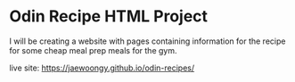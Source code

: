 # Odin Recipe HTML Project 

I will be creating a website with pages containing information for the recipe for some cheap meal prep meals for the gym.

live site: https://jaewoongy.github.io/odin-recipes/
